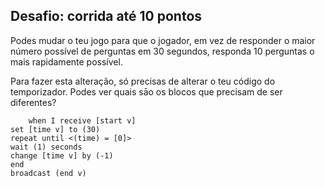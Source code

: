 ## Desafio: corrida até 10 pontos

Podes mudar o teu jogo para que o jogador, em vez de responder o maior número possível de perguntas em 30 segundos, responda 10 perguntas o mais rapidamente possível.

Para fazer esta alteração, só precisas de alterar o teu código do temporizador. Podes ver quais sāo os blocos que precisam de ser diferentes?

```blocks3
    when I receive [start v]
set [time v] to (30)
repeat until <(time) = [0]>
wait (1) seconds
change [time v] by (-1)
end
broadcast (end v)
```